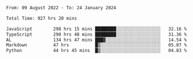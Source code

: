 
<!--START_SECTION:waka-->

```txt
From: 09 August 2022 - To: 24 January 2024

Total Time: 927 hrs 20 mins

JavaScript        298 hrs 15 mins ████████░░░░░░░░░░░░░░░░░   32.16 %
TypeScript        290 hrs 48 mins ████████░░░░░░░░░░░░░░░░░   31.36 %
AL                134 hrs 47 mins ███▓░░░░░░░░░░░░░░░░░░░░░   14.54 %
Markdown          47 hrs          █▒░░░░░░░░░░░░░░░░░░░░░░░   05.07 %
Python            44 hrs 45 mins  █▒░░░░░░░░░░░░░░░░░░░░░░░   04.83 %
```

<!--END_SECTION:waka-->











